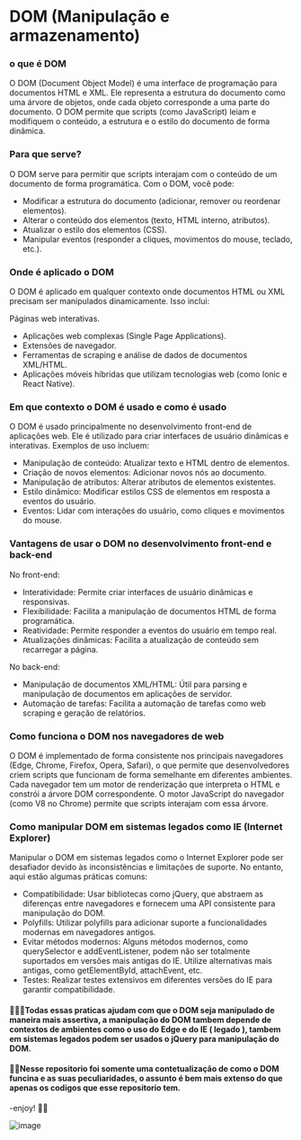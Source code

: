 # DOM (Manipulação e armazenamento)

### o que é DOM
O DOM (Document Object Model) é uma interface de programação para documentos HTML e XML. Ele representa a estrutura do documento como uma árvore de objetos, onde cada objeto corresponde a uma parte do documento. O DOM permite que scripts (como JavaScript) leiam e modifiquem o conteúdo, a estrutura e o estilo do documento de forma dinâmica.

###  Para que serve?
O DOM serve para permitir que scripts interajam com o conteúdo de um documento de forma programática. Com o DOM, você pode:

* Modificar a estrutura do documento (adicionar, remover ou reordenar elementos).
* Alterar o conteúdo dos elementos (texto, HTML interno, atributos).
* Atualizar o estilo dos elementos (CSS).
* Manipular eventos (responder a cliques, movimentos do mouse, teclado, etc.).

### Onde é aplicado o DOM
O DOM é aplicado em qualquer contexto onde documentos HTML ou XML precisam ser manipulados dinamicamente. Isso inclui:

Páginas web interativas.
* Aplicações web complexas (Single Page Applications).
* Extensões de navegador.
* Ferramentas de scraping e análise de dados de documentos XML/HTML.
* Aplicações móveis híbridas que utilizam tecnologias web (como Ionic e React Native).

### Em que contexto o DOM é usado e como é usado
O DOM é usado principalmente no desenvolvimento front-end de aplicações web. Ele é utilizado para criar interfaces de usuário dinâmicas e interativas. Exemplos de uso incluem:

* Manipulação de conteúdo: Atualizar texto e HTML dentro de elementos.
* Criação de novos elementos: Adicionar novos nós ao documento.
* Manipulação de atributos: Alterar atributos de elementos existentes.
* Estilo dinâmico: Modificar estilos CSS de elementos em resposta a eventos do usuário.
* Eventos: Lidar com interações do usuário, como cliques e movimentos do mouse.

### Vantagens de usar o DOM no desenvolvimento front-end e back-end

No front-end:

* Interatividade: Permite criar interfaces de usuário dinâmicas e responsivas.
* Flexibilidade: Facilita a manipulação de documentos HTML de forma programática.
* Reatividade: Permite responder a eventos do usuário em tempo real.
* Atualizações dinâmicas: Facilita a atualização de conteúdo sem recarregar a página.

No back-end:

* Manipulação de documentos XML/HTML: Útil para parsing e manipulação de documentos em aplicações de servidor.
* Automação de tarefas: Facilita a automação de tarefas como web scraping e geração de relatórios.

### Como funciona o DOM nos navegadores de web

O DOM é implementado de forma consistente nos principais navegadores (Edge, Chrome, Firefox, Opera, Safari), o que permite que desenvolvedores criem scripts que funcionam de forma semelhante em diferentes ambientes. Cada navegador tem um motor de renderização que interpreta o HTML e constrói a árvore DOM correspondente. O motor JavaScript do navegador (como V8 no Chrome) permite que scripts interajam com essa árvore.

### Como manipular DOM em sistemas legados como IE (Internet Explorer)

Manipular o DOM em sistemas legados como o Internet Explorer pode ser desafiador devido às inconsistências e limitações de suporte. No entanto, aqui estão algumas práticas comuns:

* Compatibilidade: Usar bibliotecas como jQuery, que abstraem as diferenças entre navegadores e fornecem uma API consistente para manipulação do DOM.
* Polyfills: Utilizar polyfills para adicionar suporte a funcionalidades modernas em navegadores antigos.
* Evitar métodos modernos: Alguns métodos modernos, como querySelector e addEventListener, podem não ser totalmente suportados em versões mais antigas do IE. Utilize alternativas mais antigas, como getElementById, attachEvent, etc.
* Testes: Realizar testes extensivos em diferentes versões do IE para garantir compatibilidade.

#### 🕵🏻‍♂️Todas essas praticas ajudam com que o DOM seja manipulado de maneira mais assertiva, a manipulação do DOM tambem depende de contextos de ambientes como o uso do Edge e do IE ( legado ), tambem em sistemas legados podem ser usados o jQuery para manipulação do DOM.

#### 🧙🏻Nesse repositorio foi somente uma contetualização de como o DOM funcina e as suas peculiaridades, o assunto é bem mais extenso do que apenas os codigos que esse repositorio tem. 


-enjoy!
🫰🏻


![image](https://github.com/aptsharp/DOM/assets/6175226/0fbd3b8b-1a2d-49f5-afcc-824546e4a78d)
